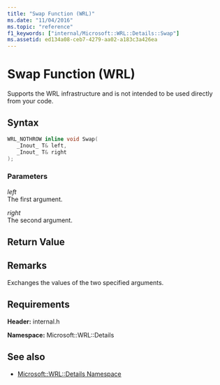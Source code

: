 ```yaml
---
title: "Swap Function (WRL)"
ms.date: "11/04/2016"
ms.topic: "reference"
f1_keywords: ["internal/Microsoft::WRL::Details::Swap"]
ms.assetid: ed134a08-ceb7-4279-aa02-a183c3a426ea
---
```

# Swap Function (WRL)

Supports the WRL infrastructure and is not intended to be used directly from your code.

## Syntax

```cpp
WRL_NOTHROW inline void Swap(
   _Inout_ T& left,
   _Inout_ T& right
);
```

### Parameters

*left*<br/>
The first argument.

*right*<br/>
The second argument.

## Return Value

## Remarks

Exchanges the values of the two specified arguments.

## Requirements

**Header:** internal.h

**Namespace:** Microsoft::WRL::Details

## See also

- [Microsoft::WRL::Details Namespace](microsoft-wrl-details-namespace.md)
